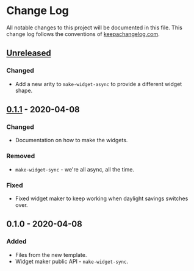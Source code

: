 # Change Log
All notable changes to this project will be documented in this file. This change log follows the conventions of [keepachangelog.com](http://keepachangelog.com/).

## [Unreleased]
### Changed
- Add a new arity to `make-widget-async` to provide a different widget shape.

## [0.1.1] - 2020-04-08
### Changed
- Documentation on how to make the widgets.

### Removed
- `make-widget-sync` - we're all async, all the time.

### Fixed
- Fixed widget maker to keep working when daylight savings switches over.

## 0.1.0 - 2020-04-08
### Added
- Files from the new template.
- Widget maker public API - `make-widget-sync`.

[Unreleased]: https://github.com/your-name/wavelength-server/compare/0.1.1...HEAD
[0.1.1]: https://github.com/your-name/wavelength-server/compare/0.1.0...0.1.1
